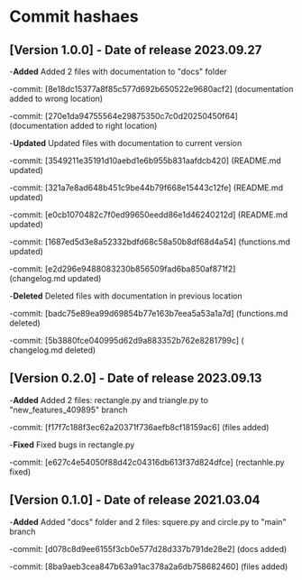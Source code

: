 # Commit hashaes
## [Version 1.0.0] - Date of release 2023.09.27

-**Added** Added 2 files with documentation to "docs" folder

  -commit: [8e18dc15377a8f85c577d692b650522e9680acf2] (documentation added to wrong location)
  
  -commit: [270e1da94755564e29875350c7c0d20250450f64] (documentation added to right location)

-**Updated** Updated files with documentation to current version

  -commit: [3549211e35191d10aebd1e6b955b831aafdcb420] (README.md updated)
  
  -commit: [321a7e8ad648b451c9be44b79f668e15443c12fe] (README.md updated)
  
  -commit: [e0cb1070482c7f0ed99650eedd86e1d46240212d] (README.md updated)
  
  -commit: [1687ed5d3e8a52332bdfd68c58a50b8df68d4a54] (functions.md updated)

  -commit: [e2d296e9488083230b856509fad6ba850af871f2] (changelog.md updated)

-**Deleted** Deleted files with documentation in previous location

  -commit: [badc75e89ea99d69854b77e163b7eea5a53a1a7d] (functions.md deleted)
  
  -commit: [5b3880fce040995d62d9a883352b762e8281799c] ( changelog.md deleted)
## [Version 0.2.0] - Date of release 2023.09.13

-**Added** Added 2 files: rectangle.py and triangle.py to "new_features_409895" branch

  -commit: [f17f7c188f3ec62a20371f736aefb8cf18159ac6] (files added)

-**Fixed** Fixed bugs in rectangle.py

  -commit: [e627c4e54050f88d42c04316db613f37d824dfce] (rectanhle.py fixed)
## [Version 0.1.0] - Date of release 2021.03.04

-**Added** Added "docs" folder and 2 files: squere.py and circle.py to "main" branch

  -commit: [d078c8d9ee6155f3cb0e577d28d337b791de28e2] (docs added)
  
  -commit: [8ba9aeb3cea847b63a91ac378a2a6db758682460] (files added)
